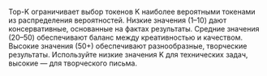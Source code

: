Top-K ограничивает выбор токенов K наиболее вероятными токенами из распределения вероятностей. Низкие значения (1–10) дают консервативные, основанные на фактах результаты. Средние значения (20–50) обеспечивают баланс между креативностью и качеством. Высокие значения (50+) обеспечивают разнообразные, творческие результаты. Используйте низкие значения K для технических задач, высокие — для творческого письма.